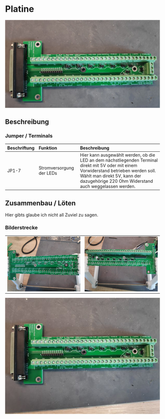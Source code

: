 # Platine

![](../.gitbook/assets/img_20200325_163022_cropped.jpg)

## Beschreibung

### Jumper / Terminals

| Beschriftung | Funktion | Beschreibung |
| :--- | :--- | :--- |
| JP1-7 | Stromversorgung der LEDs | Hier kann ausgewählt werden, ob die LED an dem nächstliegenden Terminal direkt mit 5V oder mit einem Vorwiderstand betrieben werden soll. Wählt man direkt 5V, kann der dazugehörige 220 Ohm Widerstand auch weggelassen werden. |

## Zusammenbau / Löten

Hier gibts glaube ich nicht all Zuviel zu sagen.

### Bilderstrecke

|  |  |
| :--- | :--- |
| ![](../.gitbook/assets/pcb_build_39.jpg)  | ![](../.gitbook/assets/pcb_build_41.jpg)  |

![Extension Panel PCB](../.gitbook/assets/pcb_build_42.jpg)

